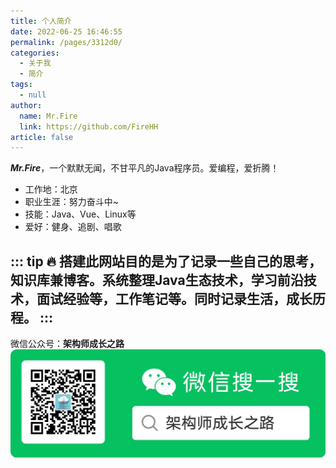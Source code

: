 ```yaml
---
title: 个人简介
date: 2022-06-25 16:46:55
permalink: /pages/3312d0/
categories: 
  - 关于我
  - 简介
tags: 
  - null
author: 
  name: Mr.Fire
  link: https://github.com/FireHH
article: false
---
```

***Mr.Fire***，一个默默无闻，不甘平凡的Java程序员。爱编程，爱折腾！
- 工作地：北京
- 职业生涯：努力奋斗中~
- 技能：Java、Vue、Linux等
- 爱好：健身、追剧、唱歌

::: tip 
:fire: 搭建此网站目的是为了记录一些自己的思考，知识库兼博客。系统整理Java生态技术，学习前沿技术，面试经验等，工作笔记等。同时记录生活，成长历程。
:::
---
微信公众号：**架构师成长之路**
![微信公众号](../.vuepress/public/img/wechatpub.jpg)

